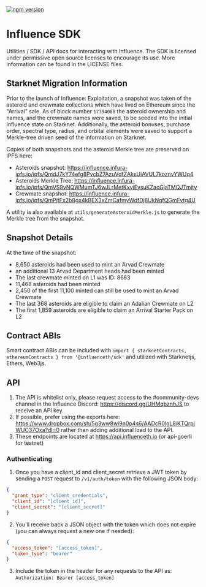 [![npm version](https://badge.fury.io/js/@influenceth%2Fsdk.svg)](https://badge.fury.io/js/@influenceth%2Fsdk)

# Influence SDK
Utilities / SDK / API docs for interacting with Influence. The SDK is licensed under permissive open source licenses to encourage its use.
More information can be found in the LICENSE files.

## Starknet Migration Information
Prior to the launch of Influence: Exploitation, a snapshot was taken of the asteroid and crewmate collections which
have lived on Ethereum since the "Arrival" sale. As of block number `17794088` the asteroid ownership and names, and
the crewmate names were saved, to be seeded into the initial Influence state on Starknet. Additionally, the asteroid
bonuses, purchase order, spectral type, radius, and orbital elements were saved to support a Merkle-tree driven seed
of the information on Starknet.

Copies of both snapshots and the asteroid Merkle tree are preserved on IPFS here:
- Asteroids snapshot: https://influence.infura-ipfs.io/ipfs/QmdJ7kY74efg8PvcbZ7AzuVdfZAksUiAVUL7koznvYWUq4
- Asteroids Merkle Tree: https://influence.infura-ipfs.io/ipfs/QmVS9yNQWMumTJ6wJLrMetKxyiEysuKZaoGjaTMQJTmjty
- Crewmate snapshot: https://influence.infura-ipfs.io/ipfs/QmPjtFx2b8gx4kBEX3xZmCafmyWdfDj8UkNqfQGmFvtg4U

A utility is also available at `utils/generateAsteroidMerkle.js` to generate the Merkle tree from the snapshot.

## Snapshot Details
At the time of the snapshot:
- 8,650 asteroids had been used to mint an Arvad Crewmate
- an additional 13 Arvad Department heads had been minted
- The last crewmate minted on L1 was ID: 8663
- 11,468 asteroids had been minted
- 2,450 of the first 11,100 minted can still be used to mint an Arvad Crewmate
- The last 368 asteroids are eligible to claim an Adalian Crewmate on L2
- The first 1,859 asteroids are eligible to claim an Arrival Starter Pack on L2

## Contract ABIs
Smart contract ABIs can be included with `import { starknetContracts, ethereumContracts } from '@influenceth/sdk'` and utilized with Starknetjs, Ethers, Web3js.

## API
1. The API is whitelist only, please request access to the #community-devs channel in the Influence Discord: https://discord.gg/UHMqbznhJS to receive an API key.
2. If possible, prefer using the exports here: https://www.dropbox.com/sh/5g3ww8wi9n0p4s6/AADcR0lgL8iKTQrpiWUC37Oxa?dl=0 rather than adding additional load to the API.
3. These endpoints are located at https://api.influenceth.io (or api-goerli for testnet)

### Authenticating
1. Once you have a client_id and client_secret retrieve a JWT token by sending a `POST` request to `/v1/auth/token` with the following JSON body:
```json
{
  "grant_type": "client_credentials",
  "client_id": "[client_id]",
  "client_secret": "[client_secret]"
}
```
2. You'll receive back a JSON object with the token which does not expire (you can always request a new one if needed):
```json
{
  "access_token": "[access_token]",
  "token_type": "bearer"
}
```
3. Include the token in the header for any requests to the API as: `Authorization: Bearer [access_token]`
